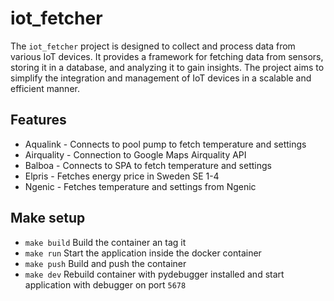 # iot_fetcher
The `iot_fetcher` project is designed to collect and process data from various IoT devices. It provides a framework for fetching data from sensors, storing it in a database, and analyzing it to gain insights. The project aims to simplify the integration and management of IoT devices in a scalable and efficient manner.

## Features

  - Aqualink - Connects to pool pump to fetch temperature and settings
  - Airquality - Connection to Google Maps Airquality API
  - Balboa - Connects to SPA to fetch temperature and settings
  - Elpris - Fetches energy price in Sweden SE 1-4
  - Ngenic - Fetches temperature and settings from Ngenic

## Make setup

  - `make build` Build the container an tag it
  - `make run` Start the application inside the docker container
  - `make push` Build and push the container
  - `make dev` Rebuild container with pydebugger installed and start application with debugger on port `5678`

